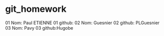 # git_homework
01 Nom: Paul ETIENNE
01 github: 
02 Nom: Guesnier
02 github: PLGuesnier
03 Nom: Pavy
03 github:Hugobe
